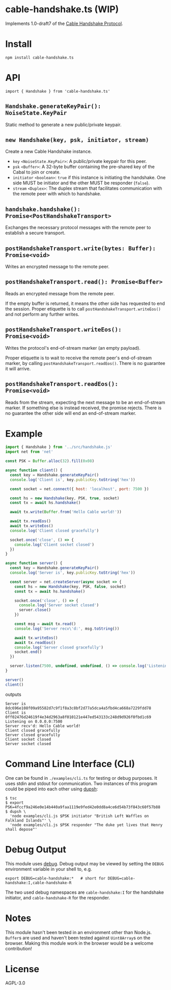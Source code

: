 # cable-handshake.ts (WIP)

Implements 1.0-draft7 of the [Cable Handshake Protocol](https://github.com/cabal-club/cable/blob/main/handshake.md).

# Install
```
npm install cable-handshake.ts
```

# API
```
import { Handshake } from 'cable-handshake.ts'
```

## `Handshake.generateKeyPair(): NoiseState.KeyPair`
Static method to generate a new public/private keypair.

## `new Handshake(key, psk, initiator, stream)`
Create a new Cable Handshake instance.

- `key` `<NoiseState.KeyPair>`: A public/private keypair for this peer.
- `psk` `<Buffer>`: A 32-byte buffer containing the pre-shared key of the Cabal to join or create.
- `initiator` `<boolean>`: `true` if this instance is initiating the handshake. One side MUST be initiator and the other MUST be responder (`false`).
- `stream` `<Duplex>`: The duplex stream that facilitates communication with the remote peer with which to handshake.

## `handshake.handshake(): Promise<PostHandshakeTransport>`
Exchanges the necessary protocol messages with the remote peer to establish a secure transport.

## `postHandshakeTransport.write(bytes: Buffer): Promise<void>`
Writes an encrypted message to the remote peer.

## `postHandshakeTransport.read(): Promise<Buffer>`
Reads an encrypted message from the remote peer.

If the empty buffer is returned, it means the other side has requested to end the session. Proper etiquette is to call `postHandshakeTransport.writeEos()` and not perform any further writes.

## `postHandshakeTransport.writeEos(): Promise<void>`
Writes the protocol's end-of-stream marker (an empty payload).

Proper etiquette is to wait to receive the remote peer's end-of-stream marker, by calling `postHandshakeTransport.readEos()`. There is no guarantee it will arrive.

## `postHandshakeTransport.readEos(): Promise<void>`
Reads from the stream, expecting the next message to be an end-of-stream marker. If something else is instead received, the promise rejects. There is no guarantee the other side will end an end-of-stream marker.


# Example
```js
import { Handshake } from '../src/handshake.js'
import net from 'net'

const PSK = Buffer.alloc(32).fill(0x08)

async function client() {
  const key = Handshake.generateKeyPair()
  console.log('Client is', key.publicKey.toString('hex'))

  const socket = net.connect({ host: 'localhost', port: 7500 })

  const hs = new Handshake(key, PSK, true, socket)
  const tx = await hs.handshake()

  await tx.write(Buffer.from('Hello Cable world!'))

  await tx.readEos()
  await tx.writeEos()
  console.log('Client closed gracefully')

  socket.once('close', () => {
    console.log('Client socket closed')
  })
}

async function server() {
  const key = Handshake.generateKeyPair()
  console.log('Server is', key.publicKey.toString('hex'))

  const server = net.createServer(async socket => {
    const hs = new Handshake(key, PSK, false, socket)
    const tx = await hs.handshake()

    socket.once('close', () => {
      console.log('Server socket closed')
      server.close()
    })

    const msg = await tx.read()
    console.log('Server recv\'d:', msg.toString())

    await tx.writeEos()
    await tx.readEos()
    console.log('Server closed gracefully')
    socket.end()
  })

  server.listen(7500, undefined, undefined, () => console.log('Listening on 0.0.0.0:7500'))
}

server()
client()
```
outputs
```
Server is 8dc696e108f09a95582d7c9f1f8a3c8bf2d77a5dca4a5fbd4ca668a7229fdd78
Client is 0ff02476d24619f4e34d2963a8f010121e447ed543133c248d9d926f0fbd1c69
Listening on 0.0.0.0:7500
Server recv'd: Hello Cable world!
Client closed gracefully
Server closed gracefully
Client socket closed
Server socket closed
```

# Command Line Interface (CLI)
One can be found in `./examples/cli.ts` for testing or debug purposes. It uses stdin and stdout for communication. Two instances of this program could be piped into each other using [dupsh](https://www.npmjs.com/package/dupsh):

```
$ tsc
$ export PSK=4fccf9a246e0e14b440a9faa1119e9fed42e0dd8a4ce6d54b73f843c60f57b88
$ dupsh \
  'node examples/cli.js $PSK initiator "British Left Waffles on Falkland Islands"' \
  'node examples/cli.js $PSK responder "The duke yet lives that Henry shall depose"'
```

# Debug Output
This module uses [debug](https://www.npmjs.com/package/debug). Debug output may be viewed by setting the `DEBUG` environment variable in your shell to, e.g.
```
export DEBUG=cable-handshake:*   # short for DEBUG=cable-handshake:I,cable-handshake-R
```
The two used debug namespaces are `cable-handshake:I` for the handshake initiator, and `cable-handshake-R` for the responder.

# Notes
This module hasn't been tested in an environment other than Node.js. `Buffer`s
are used and haven't been tested against `Uint8Array`s on the browser. Making
this module work in the browser would be a welcome contribution!

# License
AGPL-3.0

